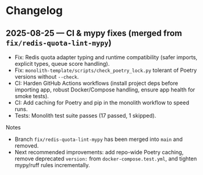 # Changelog

## 2025-08-25 — CI & mypy fixes (merged from `fix/redis-quota-lint-mypy`)

- Fix: Redis quota adapter typing and runtime compatibility (safer imports, explicit types, queue score handling).
- Fix: `monolith-template/scripts/check_poetry_lock.py` tolerant of Poetry versions without `--check`.
- CI: Harden GitHub Actions workflows (install project deps before importing app, robust Docker/Compose handling, ensure app health for smoke tests).
- CI: Add caching for Poetry and pip in the monolith workflow to speed runs.
- Tests: Monolith test suite passes (17 passed, 1 skipped).

Notes
- Branch `fix/redis-quota-lint-mypy` has been merged into `main` and removed.
- Next recommended improvements: add repo-wide Poetry caching, remove deprecated `version:` from `docker-compose.test.yml`, and tighten mypy/ruff rules incrementally.

